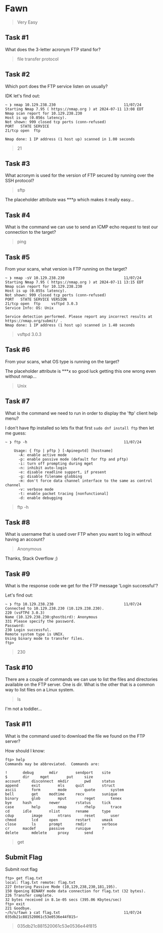 # Fawn

> Very Easy

## Task #1

What does the 3-letter acronym FTP stand for?

> file transfer protocol

## Task #2

Which port does the FTP service listen on usually?

IDK let's find out:

```fish
~ ❯ nmap 10.129.238.230                               11/07/24
Starting Nmap 7.95 ( https://nmap.org ) at 2024-07-11 13:08 EDT
Nmap scan report for 10.129.238.230
Host is up (0.056s latency).
Not shown: 999 closed tcp ports (conn-refused)
PORT   STATE SERVICE
21/tcp open  ftp

Nmap done: 1 IP address (1 host up) scanned in 1.00 seconds
```

> 21

## Task #3

What acronym is used for the version of FTP secured by running over the SSH protocol?

> sftp

The placeholder attribute was ***p which makes it really easy...

## Task #4

What is the command we can use to send an ICMP echo request to test our connection to the target?

> ping

## Task #5

From your scans, what version is FTP running on the target?

```fish
~ ❯ nmap -sV 10.129.238.230                           11/07/24
Starting Nmap 7.95 ( https://nmap.org ) at 2024-07-11 13:15 EDT
Nmap scan report for 10.129.238.230
Host is up (0.055s latency).
Not shown: 999 closed tcp ports (conn-refused)
PORT   STATE SERVICE VERSION
21/tcp open  ftp     vsftpd 3.0.3
Service Info: OS: Unix

Service detection performed. Please report any incorrect results at https://nmap.org/submit/ .
Nmap done: 1 IP address (1 host up) scanned in 1.40 seconds
```

> vsftpd 3.0.3

## Task #6

From your scans, what OS type is running on the target?

The placeholder attribute is ***x so good luck getting this one wrong even without nmap...

> Unix

## Task #7

What is the command we need to run in order to display the 'ftp' client help menu?

I don't have ftp installed so lets fix that first `sudo dnf install ftp` then let me guess:

```fish
~ ❯ ftp -h                                            11/07/24

	Usage: { ftp | pftp } [-Apinegvtd] [hostname]
	  -A: enable active mode
	  -p: enable passive mode (default for ftp and pftp)
	  -i: turn off prompting during mget
	  -n: inhibit auto-login
	  -e: disable readline support, if present
	  -g: disable filename globbing
	  -m: don't force data channel interface to the same as control channel
	  -v: verbose mode
	  -t: enable packet tracing [nonfunctional]
	  -d: enable debugging

```

> ftp -h

## Task #8

What is username that is used over FTP when you want to log in without having an account?

> Anonymous

Thanks, Stack Overflow ;)

## Task #9

What is the response code we get for the FTP message 'Login successful'?

Let's find out:

```fish
~ ❯ ftp 10.129.238.230                                11/07/24
Connected to 10.129.238.230 (10.129.238.230).
220 (vsFTPd 3.0.3)
Name (10.129.238.230:ghostbird): Anonymous
331 Please specify the password.
Password:
230 Login successful.
Remote system type is UNIX.
Using binary mode to transfer files.
ftp>
```

> 230

## Task #10

There are a couple of commands we can use to list the files and directories available on the FTP server. One is dir. What is the other that is a common way to list files on a Linux system.

> ls

I'm not a toddler...

## Task #11

What is the command used to download the file we found on the FTP server?

How should I know:

```fish
ftp> help
Commands may be abbreviated.  Commands are:

!		debug		mdir		sendport	site
$		dir		mget		put		size
account		disconnect	mkdir		pwd		status
append		exit		mls		quit		struct
ascii		form		mode		quote		system
bell		get		modtime		recv		sunique
binary		glob		mput		reget		tenex
bye		hash		newer		rstatus		tick
case		help		nmap		rhelp		trace
cd		idle		nlist		rename		type
cdup		image		ntrans		reset		user
chmod		lcd		open		restart		umask
close		ls		prompt		rmdir		verbose
cr		macdef		passive		runique		?
delete		mdelete		proxy		send
```

> get

## Submit Flag

Submit root flag

```fish
ftp> get flag.txt
local: flag.txt remote: flag.txt
227 Entering Passive Mode (10,129,238,230,181,195).
150 Opening BINARY mode data connection for flag.txt (32 bytes).
226 Transfer complete.
32 bytes received in 8.1e-05 secs (395.06 Kbytes/sec)
ftp> exit
221 Goodbye.
~/h/s/fawn ❯ cat flag.txt                             11/07/24
035db21c881520061c53e0536e44f815⏎
```

> 035db21c881520061c53e0536e44f815
